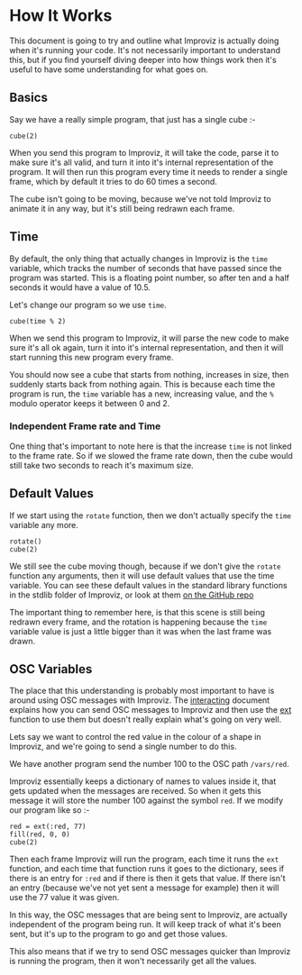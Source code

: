 # How It Works

This document is going to try and outline what Improviz is actually doing when it's running your code. It's not necessarily important to understand this, but if you find yourself diving deeper into how things work then it's useful to have some understanding for what goes on.

## Basics

Say we have a really simple program, that just has a single cube :-

```
cube(2)
```

When you send this program to Improviz, it will take the code, parse it to make sure it's all valid, and turn it into it's internal representation of the program.
It will then run this program every time it needs to render a single frame, which by default it tries to do 60 times a second.

The cube isn't going to be moving, because we've not told Improviz to animate it in any way, but it's still being redrawn each frame.

## Time

By default, the only thing that actually changes in Improviz is the `time` variable, which tracks the number of seconds that have passed since the program was started. This is a floating point number, so after ten and a half seconds it would have a value of 10.5.

Let's change our program so we use `time`.

```
cube(time % 2)
```

When we send this program to Improviz, it will parse the new code to make sure it's all ok again, turn it into it's internal representation, and then it will start running this new program every frame.

You should now see a cube that starts from nothing, increases in size, then suddenly starts back from nothing again. This is because each time the program is run, the `time` variable has a new, increasing value, and the `%` modulo operator keeps it between 0 and 2.

### Independent Frame rate and Time

One thing that's important to note here is that the increase `time` is not linked to the frame rate. So if we slowed the frame rate down, then the cube would still take two seconds to reach it's maximum size.

## Default Values

If we start using the `rotate` function, then we don't actually specify the `time` variable any more.

```
rotate()
cube(2)
```

We still see the cube moving though, because if we don't give the `rotate` function any arguments, then it will use default values that use the time variable. You can see these default values in the standard library functions in the stdlib folder of Improviz, or look at them [on the GitHub repo](https://github.com/rumblesan/improviz/blob/main/stdlib/transformations.pz#L2)

The important thing to remember here, is that this scene is still being redrawn every frame, and the rotation is happening because the `time` variable value is just a little bigger than it was when the last frame was drawn.

## OSC Variables

The place that this understanding is probably most important to have is around using OSC messages with Improviz. The [interacting](../interacting.md#osc) document explains how you can send OSC messages to Improviz and then use the [ext](./reference.md#ext) function to use them but doesn't really explain what's going on very well.

Lets say we want to control the red value in the colour of a shape in Improviz, and we're going to send a single number to do this.

We have another program send the number 100 to the OSC path `/vars/red`.

Improviz essentially keeps a dictionary of names to values inside it, that gets updated when the messages are received. So when it gets this message it will store the number 100 against the symbol `red`.
If we modify our program like so :-

```
red = ext(:red, 77)
fill(red, 0, 0)
cube(2)
```

Then each frame Improviz will run the program, each time it runs the `ext` function, and each time that function runs it goes to the dictionary, sees if there is an entry for `:red` and if there is then it gets that value. If there isn't an entry (because we've not yet sent a message for example) then it will use the 77 value it was given.

In this way, the OSC messages that are being sent to Improviz, are actually independent of the program being run. It will keep track of what it's been sent, but it's up to the program to go and get those values.

This also means that if we try to send OSC messages quicker than Improviz is running the program, then it won't necessarily get all the values.
